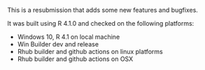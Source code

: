 This is a resubmission that adds some new features and bugfixes. 

It was built using R 4.1.0 and checked on the following platforms: 

- Windows 10, R 4.1 on local machine
- Win Builder dev and release
- Rhub builder and github actions on linux platforms
- Rhub builder and github actions on OSX
